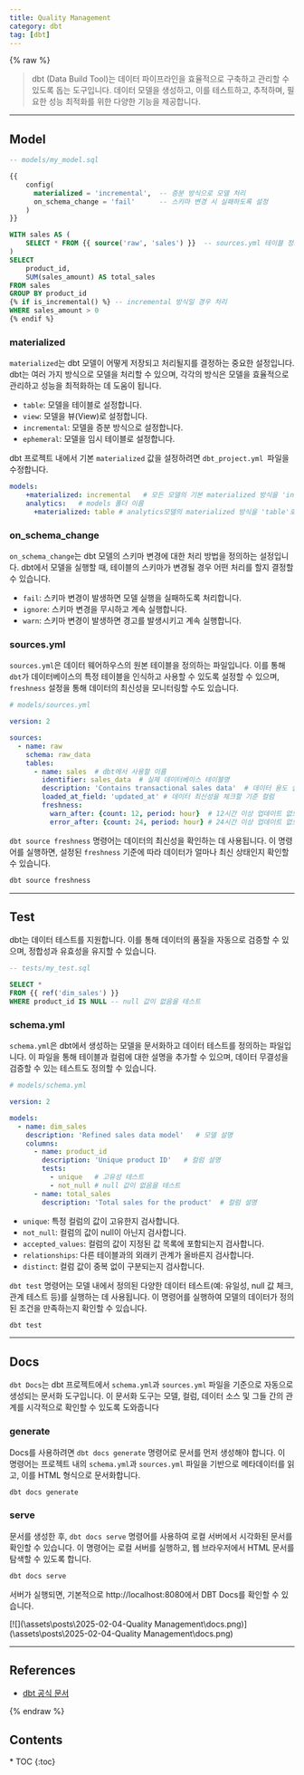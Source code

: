 ```yaml
---
title: Quality Management
category: dbt
tag: [dbt]
---
```


{% raw %}

> dbt (Data Build Tool)는 데이터 파이프라인을 효율적으로 구축하고 관리할 수 있도록 돕는 도구입니다. 데이터 모델을 생성하고, 이를 테스트하고, 추적하며, 필요한 성능 최적화를 위한 다양한 기능을 제공합니다. 

---

## Model
```sql
-- models/my_model.sql

{{
    config(
      materialized = 'incremental',  -- 증분 방식으로 모델 처리
      on_schema_change = 'fail'      -- 스키마 변경 시 실패하도록 설정
    )
}}

WITH sales AS (
    SELECT * FROM {{ source('raw', 'sales') }}  -- sources.yml 테이블 정의
)
SELECT
    product_id,
    SUM(sales_amount) AS total_sales
FROM sales
GROUP BY product_id
{% if is_incremental() %} -- incremental 방식일 경우 처리
WHERE sales_amount > 0
{% endif %}
```

### materialized
`materialized`는 dbt 모델이 어떻게 저장되고 처리될지를 결정하는 중요한 설정입니다. dbt는 여러 가지 방식으로 모델을 처리할 수 있으며, 각각의 방식은 모델을 효율적으로 관리하고 성능을 최적화하는 데 도움이 됩니다.

- `table`: 모델을 테이블로 설정합니다. 
- `view`: 모델을 뷰(View)로 설정합니다. 
- `incremental`: 모델을 증분 방식으로 설정합니다. 
- `ephemeral`: 모델을 임시 테이블로 설정합니다. 

dbt 프로젝트 내에서 기본 `materialized` 값을 설정하려면 `dbt_project.yml `파일을 수정합니다.

```yaml
models:
    +materialized: incremental   # 모든 모델의 기본 materialized 방식을 'incremental'로 설정
    analytics:   # models 폴더 이름
      +materialized: table # analytics모델의 materialized 방식을 'table'로 설정
```

### on_schema_change
`on_schema_change`는 dbt 모델의 스키마 변경에 대한 처리 방법을 정의하는 설정입니다. dbt에서 모델을 실행할 때, 테이블의 스키마가 변경될 경우 어떤 처리를 할지 결정할 수 있습니다. 

- `fail`: 스키마 변경이 발생하면 모델 실행을 실패하도록 처리합니다.
- `ignore`: 스키마 변경을 무시하고 계속 실행합니다.
- `warn`: 스키마 변경이 발생하면 경고를 발생시키고 계속 실행합니다.


### sources.yml
`sources.yml`은 데이터 웨어하우스의 원본 테이블을 정의하는 파일입니다. 이를 통해 `dbt`가 데이터베이스의 특정 테이블을 인식하고 사용할 수 있도록 설정할 수 있으며, `freshness` 설정을 통해 데이터의 최신성을 모니터링할 수도 있습니다.

```yaml
# models/sources.yml

version: 2

sources:
  - name: raw
    schema: raw_data
    tables:
      - name: sales  # dbt에서 사용할 이름
        identifier: sales_data  # 실제 데이터베이스 테이블명
        description: 'Contains transactional sales data'  # 데이터 용도 설명
        loaded_at_field: 'updated_at' # 데이터 최신성을 체크할 기준 컬럼
        freshness:
          warn_after: {count: 12, period: hour}  # 12시간 이상 업데이트 없으면 경고
          error_after: {count: 24, period: hour} # 24시간 이상 업데이트 없으면 오류 발생
```

`dbt source freshness` 명령어는 데이터의 최신성을 확인하는 데 사용됩니다. 이 명령어를 실행하면, 설정된 `freshness` 기준에 따라 데이터가 얼마나 최신 상태인지 확인할 수 있습니다. 

```bash
dbt source freshness
```

---

## Test
dbt는 데이터 테스트를 지원합니다. 이를 통해 데이터의 품질을 자동으로 검증할 수 있으며, 정합성과 유효성을 유지할 수 있습니다. 

```sql
-- tests/my_test.sql

SELECT * 
FROM {{ ref('dim_sales') }}
WHERE product_id IS NULL -- null 값이 없음을 테스트
```

### schema.yml
`schema.yml`은 dbt에서 생성하는 모델을 문서화하고 데이터 테스트를 정의하는 파일입니다. 이 파일을 통해 테이블과 컬럼에 대한 설명을 추가할 수 있으며, 데이터 무결성을 검증할 수 있는 테스트도 정의할 수 있습니다.

```yaml
# models/schema.yml

version: 2

models:
  - name: dim_sales
    description: 'Refined sales data model'   # 모델 설명
    columns:
      - name: product_id
        description: 'Unique product ID'   # 컬럼 설명
        tests:
          - unique   # 고유성 테스트
          - not_null # null 값이 없음을 테스트
      - name: total_sales
        description: 'Total sales for the product'  # 컬럼 설명
```

- `unique`: 특정 컬럼의 값이 고유한지 검사합니다.
- `not_null`: 컬럼의 값이 null이 아닌지 검사합니다.
- `accepted_values`: 컬럼의 값이 지정된 값 목록에 포함되는지 검사합니다.
- `relationships`: 다른 테이블과의 외래키 관계가 올바른지 검사합니다.
- `distinct`: 컬럼 값이 중복 없이 구분되는지 검사합니다.

`dbt test` 명령어는 모델 내에서 정의된 다양한 데이터 테스트(예: 유일성, null 값 체크, 관계 테스트 등)를 실행하는 데 사용됩니다. 이 명령어를 실행하여 모델의 데이터가 정의된 조건을 만족하는지 확인할 수 있습니다.

```bash
dbt test
```

---

## Docs
`dbt Docs`는 dbt 프로젝트에서 `schema.yml`과 `sources.yml` 파일을 기준으로 자동으로 생성되는 문서화 도구입니다. 이 문서화 도구는 모델, 컬럼, 데이터 소스 및 그들 간의 관계를 시각적으로 확인할 수 있도록 도와줍니다

### generate
Docs를 사용하려면 `dbt docs generate` 명령어로 문서를 먼저 생성해야 합니다. 이 명령어는 프로젝트 내의 `schema.yml`과 `sources.yml` 파일을 기반으로 메타데이터를 읽고, 이를 HTML 형식으로 문서화합니다.
```bash
dbt docs generate
```

### serve
문서를 생성한 후, `dbt docs serve` 명령어를 사용하여 로컬 서버에서 시각화된 문서를 확인할 수 있습니다. 이 명령어는 로컬 서버를 실행하고, 웹 브라우저에서 HTML 문서를 탐색할 수 있도록 합니다.
```bash
dbt docs serve
```

서버가 실행되면, 기본적으로 http://localhost:8080에서 DBT Docs를 확인할 수 있습니다.

[![](\assets\posts\2025-02-04-Quality Management\docs.png)](\assets\posts\2025-02-04-Quality Management\docs.png)

---

## References
- [dbt 공식 문서](https://docs.getdbt.com/docs/introduction)

{% endraw %}

<nav class='post-toc' markdown='1'>
  <h2>Contents</h2>
* TOC
{:toc}
</nav>
